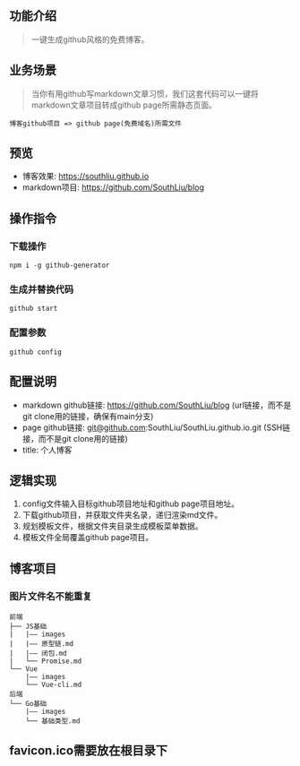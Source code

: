 ## 功能介绍
> 一键生成github风格的免费博客。

## 业务场景
> 当你有用github写markdown文章习惯，我们这套代码可以一键将markdown文章项目转成github page所需静态页面。
```
博客github项目 => github page(免费域名)所需文件 
```

## 预览
* 博客效果: https://southliu.github.io
* markdown项目: https://github.com/SouthLiu/blog

## 操作指令
### 下载操作
```
npm i -g github-generator
```
### 生成并替换代码
```
github start
```
### 配置参数
```
github config
```

## 配置说明
* markdown github链接: https://github.com/SouthLiu/blog (url链接，而不是git clone用的链接，确保有main分支)
* page github链接: git@github.com:SouthLiu/SouthLiu.github.io.git (SSH链接，而不是git clone用的链接)
* title: 个人博客

## 逻辑实现
1. config文件输入目标github项目地址和github page项目地址。
2. 下载github项目，并获取文件夹名录，递归渲染md文件。
3. 规划模板文件，根据文件夹目录生成模板菜单数据。
4. 模板文件全局覆盖github page项目。

## 博客项目
### 图片文件名**不能重复**
```
前端
├── JS基础
|   |—— images
|   |—— 原型链.md
|   |—— 闭包.md
|   └── Promise.md
└── Vue
    |—— images
    └── Vue-cli.md
后端
└── Go基础
    |—— images
    └── 基础类型.md
```
## favicon.ico需要放在根目录下
